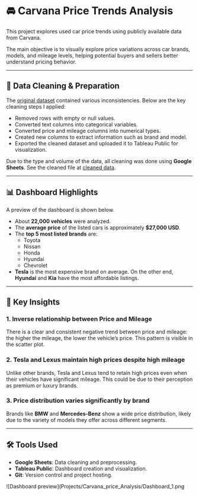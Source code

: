# 🚘 Carvana Price Trends Analysis

This project explores used car price trends using publicly available data from Carvana.

The main objective is to visually explore price variations across car brands, models, and mileage levels, helping potential buyers and sellers better understand pricing behavior.

---

## 🧹 Data Cleaning & Preparation

The [original dataset](https://www.kaggle.com/datasets/ravishah1/carvana-predict-car-prices) contained various inconsistencies. Below are the key cleaning steps I applied:

- Removed rows with empty or null values.
- Converted text columns into categorical variables.
- Converted price and mileage columns into numerical types.
- Created new columns to extract information such as brand and model.
- Exported the cleaned dataset and uploaded it to Tableau Public for visualization.

Due to the type and volume of the data, all cleaning was done using **Google Sheets**. See the cleaned file at [cleaned data](Projects/Carvana_price_Analysis/Carvana_Data_Clean.csv).

---

## 📊 Dashboard Highlights

A preview of the dashboard is shown below.

- About **22,000 vehicles** were analyzed.
- The **average price** of the listed cars is approximately **$27,000 USD**.
- The **top 5 most listed brands** are:
  - Toyota
  - Nissan
  - Honda
  - Hyundai
  - Chevrolet
- **Tesla** is the most expensive brand on average. On the other end, **Hyundai** and **Kia** have the most affordable listings.

---

## 🔑 Key Insights

### **1. Inverse relationship between Price and Mileage**

There is a clear and consistent negative trend between price and mileage: the higher the mileage, the lower the vehicle’s price. This pattern is visible in the scatter plot.

### **2. Tesla and Lexus maintain high prices despite high mileage**

Unlike other brands, Tesla and Lexus tend to retain high prices even when their vehicles have significant mileage. This could be due to their perception as premium or luxury brands.

### **3. Price distribution varies significantly by brand**

Brands like **BMW** and **Mercedes-Benz** show a wide price distribution, likely due to the variety of models they offer across different segments.

---

## 🛠️ Tools Used

- **Google Sheets**: Data cleaning and preprocessing.
- **Tableau Public**: Dashboard creation and visualization.
- **Git**: Version control and project hosting.

![Dashboard preview](Projects/Carvana_price_Analysis/Dashboard_1.png
